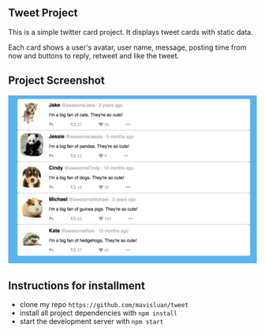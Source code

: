 ## Tweet Project

This is a simple twitter card project. It displays tweet cards with static data.

Each card shows a user's avatar, user name, message, posting time from now and buttons to reply, retweet and like the tweet.


## Project Screenshot

![](src/icons/twitter_project.png)


## Instructions for installment

* clone my repo `https://github.com/mavisluan/tweet`
* install all project dependencies with `npm install`
* start the development server with `npm start`

